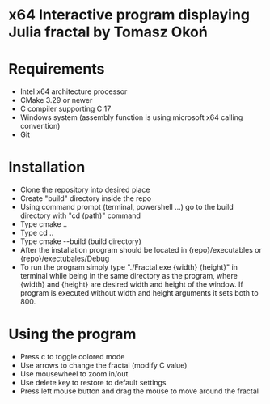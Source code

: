 # x64 Interactive program displaying Julia fractal by Tomasz Okoń

# Requirements
-   Intel x64 architecture processor
-   CMake 3.29 or newer
-   C compiler supporting C 17
-   Windows system (assembly function is using microsoft x64 calling convention)
-   Git

# Installation
-   Clone the repository into desired place
-   Create "build" directory inside the repo
-   Using command prompt (terminal, powershell ...) go to the build directory with "cd (path)" command
-   Type cmake ..
-   Type cd ..
-   Type cmake --build (build directory)
-   After the installation program should be located in {repo}/executables or {repo}/exectubales/Debug
-   To run the program simply type "./Fractal.exe {width} {height}" in terminal while being in the same
    directory as the program, where {width} and {height} are desired width and height of the window.
    If program is executed without width and height arguments it sets both to 800.

# Using the program
-   Press c to toggle colored mode
-   Use arrows to change the fractal (modify C value)
-   Use mousewheel to zoom in/out
-   Use delete key to restore to default settings
-   Press left mouse button and drag the mouse to move around the fractal
